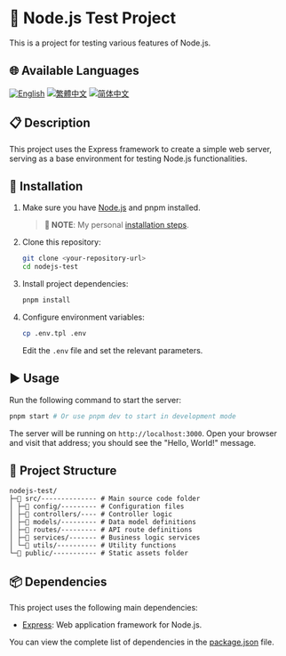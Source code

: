 # 🧪 Node.js Test Project

This is a project for testing various features of Node.js.

## 🌐 Available Languages

[![English](https://img.shields.io/badge/English-Click-yellow)](README_en.md)
[![繁體中文](https://img.shields.io/badge/繁體中文-Click-orange)](README.md)
[![简体中文](https://img.shields.io/badge/简体中文-Click-green)](README_zh-CN.md)

## 📋 Description

This project uses the Express framework to create a simple web server, serving as a base environment for testing Node.js functionalities.

## 🚀 Installation

1.  Make sure you have [Node.js](https://nodejs.org/) and pnpm installed.

    > **📝 NOTE**: My personal [installation steps](https://share.evernote.com/note/f80870ec-e2d3-2357-1bfa-2a8d224f1be3).

2.  Clone this repository:
    ```bash
    git clone <your-repository-url>
    cd nodejs-test
    ```
3.  Install project dependencies:
    ```bash
    pnpm install
    ```
4.  Configure environment variables:
    ```bash
    cp .env.tpl .env
    ```
    Edit the `.env` file and set the relevant parameters.

## ▶️ Usage

Run the following command to start the server:

```bash
pnpm start # Or use pnpm dev to start in development mode
```

The server will be running on `http://localhost:3000`. Open your browser and visit that address; you should see the "Hello, World!" message.

## 📂 Project Structure

```
nodejs-test/
├─📁 src/-------------- # Main source code folder
│ ├─📁 config/--------- # Configuration files
│ ├─📁 controllers/---- # Controller logic
│ ├─📁 models/--------- # Data model definitions
│ ├─📁 routes/--------- # API route definitions
│ ├─📁 services/------- # Business logic services
│ └─📁 utils/---------- # Utility functions
└─📁 public/----------- # Static assets folder
```

## 📦 Dependencies

This project uses the following main dependencies:

*   [Express](https://expressjs.com/): Web application framework for Node.js.

You can view the complete list of dependencies in the [package.json](c:\workspace\nodejs-test\package.json) file.
